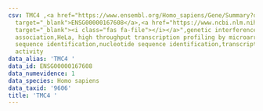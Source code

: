 ```yaml
---
csv: TMC4 ,<a href="https://www.ensembl.org/Homo_sapiens/Gene/Summary?db=core;g=ENSG00000167608"
  target="_blank">ENSG00000167608</a>,<a href="https://www.ncbi.nlm.nih.gov/pubmed/28369544"
  target="_blank"><i class="fas fa-file"></i></a>",genetic interference,functional
  association,HeLa, high throughput transcription profiling by microarray,nucleotide
  sequence identification,nucleotide sequence identification,transcriptional regulation,up-regulates
  activity
data_alias: 'TMC4 '
data_id: ENSG00000167608
data_numevidence: 1
data_species: Homo sapiens
data_taxid: '9606'
title: 'TMC4 '
---
```

